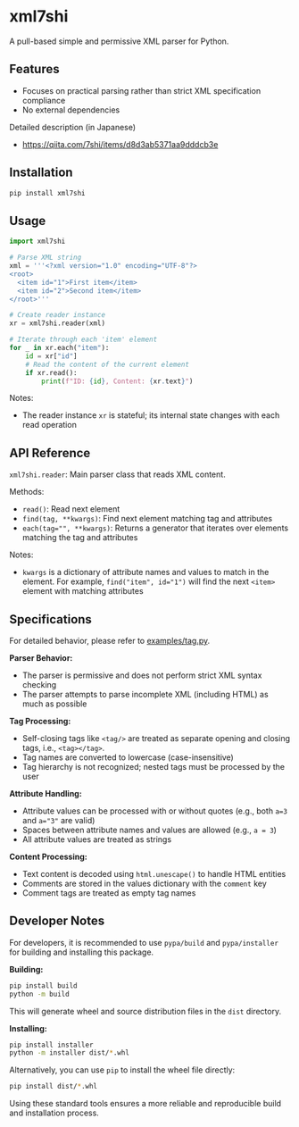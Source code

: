 # xml7shi

A pull-based simple and permissive XML parser for Python.

## Features

- Focuses on practical parsing rather than strict XML specification compliance
- No external dependencies

Detailed description (in Japanese)

- https://qiita.com/7shi/items/d8d3ab5371aa9dddcb3e

## Installation

```bash
pip install xml7shi
```

## Usage

```python
import xml7shi

# Parse XML string
xml = '''<?xml version="1.0" encoding="UTF-8"?>
<root>
  <item id="1">First item</item>
  <item id="2">Second item</item>
</root>'''

# Create reader instance
xr = xml7shi.reader(xml)

# Iterate through each 'item' element
for _ in xr.each("item"):
    id = xr["id"]
    # Read the content of the current element
    if xr.read():
        print(f"ID: {id}, Content: {xr.text}")
```

Notes:

- The reader instance `xr` is stateful; its internal state changes with each read operation

## API Reference

`xml7shi.reader`: Main parser class that reads XML content.

Methods:

- `read()`: Read next element
- `find(tag, **kwargs)`: Find next element matching tag and attributes
- `each(tag="", **kwargs)`: Returns a generator that iterates over elements matching the tag and attributes

Notes:

- `kwargs` is a dictionary of attribute names and values to match in the element. For example, `find("item", id="1")` will find the next `<item>` element with matching attributes

## Specifications

For detailed behavior, please refer to [examples/tag.py](examples/tag.py).

**Parser Behavior:**

- The parser is permissive and does not perform strict XML syntax checking
- The parser attempts to parse incomplete XML (including HTML) as much as possible

**Tag Processing:**

- Self-closing tags like `<tag/>` are treated as separate opening and closing tags, i.e., `<tag></tag>`.
- Tag names are converted to lowercase (case-insensitive)
- Tag hierarchy is not recognized; nested tags must be processed by the user

**Attribute Handling:**

- Attribute values can be processed with or without quotes (e.g., both `a=3` and `a="3"` are valid)
- Spaces between attribute names and values are allowed (e.g., `a = 3`)
- All attribute values are treated as strings

**Content Processing:**

- Text content is decoded using `html.unescape()` to handle HTML entities
- Comments are stored in the values dictionary with the `comment` key
- Comment tags are treated as empty tag names

## Developer Notes

For developers, it is recommended to use `pypa/build` and `pypa/installer` for building and installing this package.

**Building:**

```bash
pip install build
python -m build
```

This will generate wheel and source distribution files in the `dist` directory.

**Installing:**

```bash
pip install installer
python -m installer dist/*.whl
```

Alternatively, you can use `pip` to install the wheel file directly:

```bash
pip install dist/*.whl
```

Using these standard tools ensures a more reliable and reproducible build and installation process.
